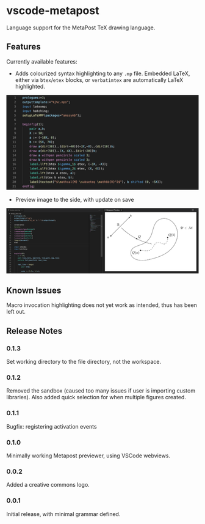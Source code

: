 # vscode-metapost

Language support for the MetaPost TeX drawing language.

## Features

Currently available features:

- Adds colourized syntax highlighting to any `.mp` file. Embedded LaTeX, either via `btex`/`etex` blocks, or `verbatimtex` are automatically LaTeX highlighted.

![feature colourized](images/example-highlight.png)

- Preview image to the side, with update on save

![feature preview](images/example-preview.png)

## Known Issues

Macro invocation highlighting does not yet work as intended, thus has been left out.

## Release Notes

### 0.1.3

Set working directory to the file directory, not the workspace.

### 0.1.2

Removed the sandbox (caused too many issues if user is importing custom libraries). Also added quick selection for when multiple figures created.

### 0.1.1

Bugfix: registering activation events

### 0.1.0

Minimally working Metapost previewer, using VSCode webviews.

### 0.0.2

Added a creative commons logo.

### 0.0.1

Initial release, with minimal grammar defined.